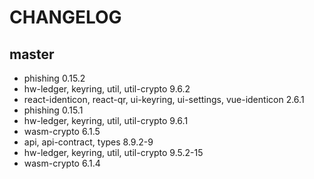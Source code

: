 # CHANGELOG

## master

- phishing 0.15.2
- hw-ledger, keyring, util, util-crypto 9.6.2
- react-identicon, react-qr, ui-keyring, ui-settings, vue-identicon 2.6.1
- phishing 0.15.1
- hw-ledger, keyring, util, util-crypto 9.6.1
- wasm-crypto 6.1.5
- api, api-contract, types 8.9.2-9
- hw-ledger, keyring, util, util-crypto 9.5.2-15
- wasm-crypto 6.1.4
